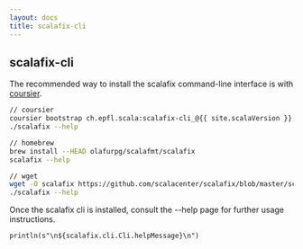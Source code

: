 ```yaml
---
layout: docs
title: scalafix-cli
---
```


## scalafix-cli

The recommended way to install the scalafix command-line interface is with
[coursier](https://github.com/coursier/coursier#command-line).


```sh
// coursier
coursier bootstrap ch.epfl.scala:scalafix-cli_@{{ site.scalaVersion }}:{{ site.stableVersion }} -f --main scalafix.cli.Cli -o scalafix
./scalafix --help
```

```sh
// homebrew
brew install --HEAD olafurpg/scalafmt/scalafix
scalafix --help
```

```sh
// wget
wget -O scalafix https://github.com/scalacenter/scalafix/blob/master/scalafix?raw=true
./scalafix --help
```

Once the scalafix cli is installed, consult the --help page for further usage instructions.

```tut:evaluated:plain
println(s"\n${scalafix.cli.Cli.helpMessage}\n")
```
